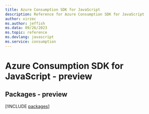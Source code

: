 ```yaml
---
title: Azure Consumption SDK for JavaScript
description: Reference for Azure Consumption SDK for JavaScript
author: xirzec
ms.author: jeffish
ms.data: 09/26/2023
ms.topic: reference
ms.devlang: javascript
ms.service: consumption
---
```

# Azure Consumption SDK for JavaScript - preview
## Packages - preview
[!INCLUDE [packages](consumption-index.md)]